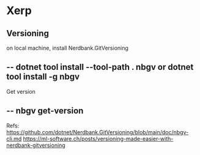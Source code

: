 # Xerp

## Versioning
on local machine, install Nerdbank.GitVersioning

--
dotnet tool install --tool-path . nbgv
or
dotnet tool install -g nbgv
--

Get version

--
nbgv get-version
--


Refs: 
https://github.com/dotnet/Nerdbank.GitVersioning/blob/main/doc/nbgv-cli.md
https://ml-software.ch/posts/versioning-made-easier-with-nerdbank-gitversioning
